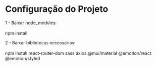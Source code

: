 <h1>Configuração do Projeto</h1>

1 - Baixar node_modules:  <br> <br>
  npm install

2 - Baixar bibliotecas necessárias: <br> <br>
  npm install react-router-dom sass axios  @mui/material @emotion/react @emotion/styled

